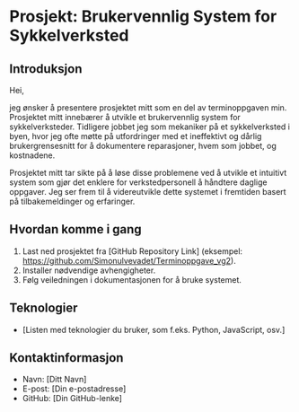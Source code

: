 # Prosjekt: Brukervennlig System for Sykkelverksted

## Introduksjon

Hei,

 jeg ønsker å presentere prosjektet mitt som en del av terminoppgaven min. Prosjektet mitt innebærer å utvikle et brukervennlig system for sykkelverksteder. Tidligere jobbet jeg som mekaniker på et sykkelverksted i byen, hvor jeg ofte møtte på utfordringer med et ineffektivt og dårlig brukergrensesnitt for å dokumentere reparasjoner, hvem som jobbet, og kostnadene.

Prosjektet mitt tar sikte på å løse disse problemene ved å utvikle et intuitivt system som gjør det enklere for verkstedpersonell å håndtere daglige oppgaver. Jeg ser frem til å videreutvikle dette systemet i fremtiden basert på tilbakemeldinger og erfaringer.

## Hvordan komme i gang

1. Last ned prosjektet fra [GitHub Repository Link] (eksempel: https://github.com/Simonulvevadet/Terminoppgave_vg2).
2. Installer nødvendige avhengigheter.
3. Følg veiledningen i dokumentasjonen for å bruke systemet.

## Teknologier

- [Listen med teknologier du bruker, som f.eks. Python, JavaScript, osv.]

## Kontaktinformasjon

- Navn: [Ditt Navn]
- E-post: [Din e-postadresse]
- GitHub: [Din GitHub-lenke]

